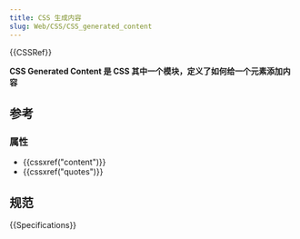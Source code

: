 ```yaml
---
title: CSS 生成内容
slug: Web/CSS/CSS_generated_content
---
```


{{CSSRef}}

**CSS Generated Content 是 CSS 其中一个模块，定义了如何给一个元素添加内容**

## 参考

### 属性

- {{cssxref("content")}}
- {{cssxref("quotes")}}

## 规范

{{Specifications}}
